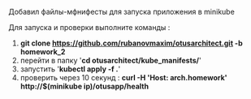Добавил файлы-мфнифесты для запуска приложения в minikube

Для запуска и проверки выполните команды :
1. <b>git clone https://github.com/rubanovmaxim/otusarchitect.git -b homework_2</b>
2. перейти в папку '<b>cd otusarchitect/kube_manifests/</b>'
3. запустить '<b>kubectl apply -f .</b>'
4. проверить через 10 секунд :
<b> curl -H 'Host: arch.homework' http://$(minikube ip)/otusapp/health </b>

